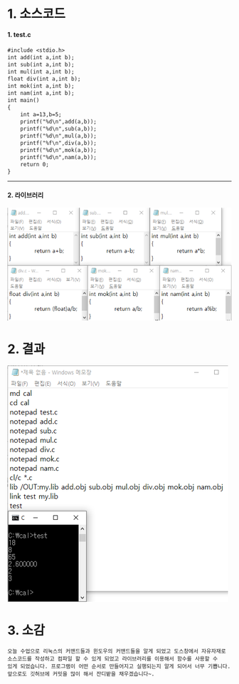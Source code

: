 # 1. 소스코드
#### 1. test.c

	#include <stdio.h>
	int add(int a,int b);
	int sub(int a,int b);
	int mul(int a,int b);
	float div(int a,int b);
	int mok(int a,int b);
	int nam(int a,int b);
	int main()
	{
		int a=13,b=5;
		printf("%d\n",add(a,b));
		printf("%d\n",sub(a,b));
		printf("%d\n",mul(a,b));
		printf("%f\n",div(a,b));
		printf("%d\n",mok(a,b));
		printf("%d\n",nam(a,b));
		return 0;
	}
* * *
#### 2. 라이브러리
![1](/img/team2-1.png)

# 2. 결과
![1](/img/team2-2.png)

# 3. 소감
	오늘 수업으로 리눅스의 커맨드들과 윈도우의 커맨드들을 알게 되었고 도스창에서 자유자재로
	소스코드를 작성하고 컴파일 할 수 있게 되었고 라이브러리를 이용해서 함수를 사용할 수
	있게 되었습니다. 프로그램이 어떤 순서로 만들어지고 실행되는지 알게 되어서 너무 기쁩니다.
	앞으로도 깃허브에 커밋을 많이 해서 잔디밭을 채우겠습니다~.
